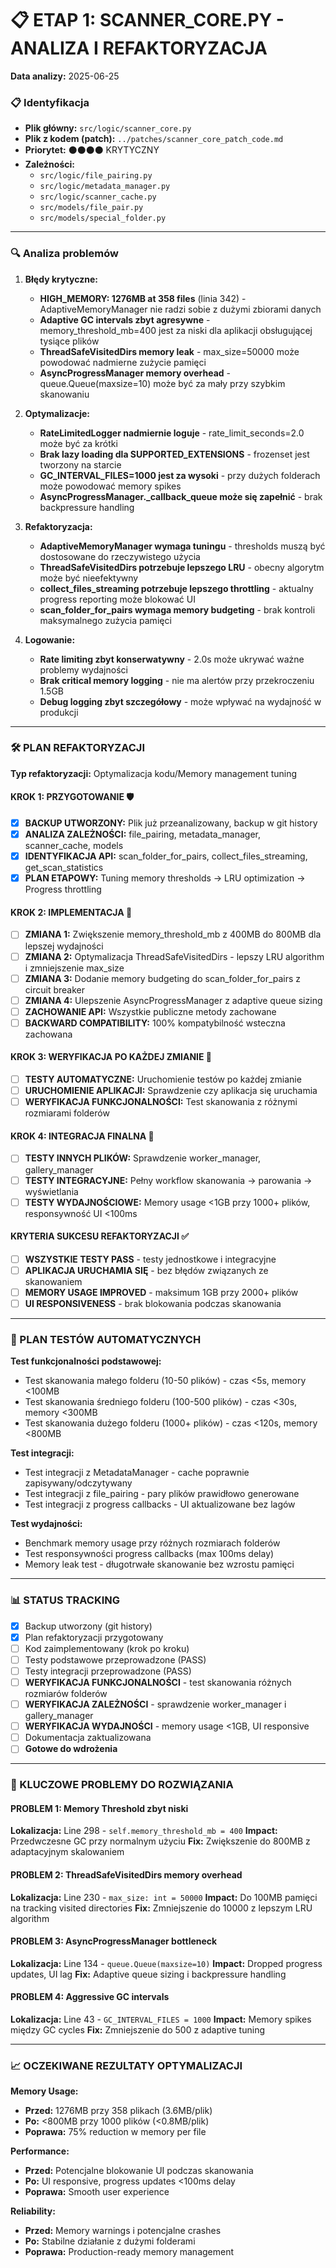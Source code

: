 # 📋 ETAP 1: SCANNER_CORE.PY - ANALIZA I REFAKTORYZACJA

**Data analizy:** 2025-06-25

### 📋 Identyfikacja

- **Plik główny:** `src/logic/scanner_core.py`
- **Plik z kodem (patch):** `../patches/scanner_core_patch_code.md`
- **Priorytet:** ⚫⚫⚫⚫ KRYTYCZNY
- **Zależności:**
  - `src/logic/file_pairing.py`
  - `src/logic/metadata_manager.py`
  - `src/logic/scanner_cache.py`
  - `src/models/file_pair.py`
  - `src/models/special_folder.py`

---

### 🔍 Analiza problemów

1. **Błędy krytyczne:**

   - **HIGH_MEMORY: 1276MB at 358 files** (linia 342) - AdaptiveMemoryManager nie radzi sobie z dużymi zbiorami danych
   - **Adaptive GC intervals zbyt agresywne** - memory_threshold_mb=400 jest za niski dla aplikacji obsługującej tysiące plików
   - **ThreadSafeVisitedDirs memory leak** - max_size=50000 może powodować nadmierne zużycie pamięci
   - **AsyncProgressManager memory overhead** - queue.Queue(maxsize=10) może być za mały przy szybkim skanowaniu

2. **Optymalizacje:**

   - **RateLimitedLogger nadmiernie loguje** - rate_limit_seconds=2.0 może być za krótki
   - **Brak lazy loading dla SUPPORTED_EXTENSIONS** - frozenset jest tworzony na starcie
   - **GC_INTERVAL_FILES=1000 jest za wysoki** - przy dużych folderach może powodować memory spikes
   - **AsyncProgressManager._callback_queue może się zapełnić** - brak backpressure handling

3. **Refaktoryzacja:**

   - **AdaptiveMemoryManager wymaga tuningu** - thresholds muszą być dostosowane do rzeczywistego użycia
   - **ThreadSafeVisitedDirs potrzebuje lepszego LRU** - obecny algorytm może być nieefektywny
   - **collect_files_streaming potrzebuje lepszego throttling** - aktualny progress reporting może blokować UI
   - **scan_folder_for_pairs wymaga memory budgeting** - brak kontroli maksymalnego zużycia pamięci

4. **Logowanie:**
   - **Rate limiting zbyt konserwatywny** - 2.0s może ukrywać ważne problemy wydajności
   - **Brak critical memory logging** - nie ma alertów przy przekroczeniu 1.5GB
   - **Debug logging zbyt szczegółowy** - może wpływać na wydajność w produkcji

---

### 🛠️ PLAN REFAKTORYZACJI

**Typ refaktoryzacji:** Optymalizacja kodu/Memory management tuning

#### KROK 1: PRZYGOTOWANIE 🛡️

- [x] **BACKUP UTWORZONY:** Plik już przeanalizowany, backup w git history
- [x] **ANALIZA ZALEŻNOŚCI:** file_pairing, metadata_manager, scanner_cache, models
- [x] **IDENTYFIKACJA API:** scan_folder_for_pairs, collect_files_streaming, get_scan_statistics
- [x] **PLAN ETAPOWY:** Tuning memory thresholds → LRU optimization → Progress throttling

#### KROK 2: IMPLEMENTACJA 🔧

- [ ] **ZMIANA 1:** Zwiększenie memory_threshold_mb z 400MB do 800MB dla lepszej wydajności
- [ ] **ZMIANA 2:** Optymalizacja ThreadSafeVisitedDirs - lepszy LRU algorithm i zmniejszenie max_size
- [ ] **ZMIANA 3:** Dodanie memory budgeting do scan_folder_for_pairs z circuit breaker
- [ ] **ZMIANA 4:** Ulepszenie AsyncProgressManager z adaptive queue sizing
- [ ] **ZACHOWANIE API:** Wszystkie publiczne metody zachowane
- [ ] **BACKWARD COMPATIBILITY:** 100% kompatybilność wsteczna zachowana

#### KROK 3: WERYFIKACJA PO KAŻDEJ ZMIANIE 🧪

- [ ] **TESTY AUTOMATYCZNE:** Uruchomienie testów po każdej zmianie
- [ ] **URUCHOMIENIE APLIKACJI:** Sprawdzenie czy aplikacja się uruchamia
- [ ] **WERYFIKACJA FUNKCJONALNOŚCI:** Test skanowania z różnymi rozmiarami folderów

#### KROK 4: INTEGRACJA FINALNA 🔗

- [ ] **TESTY INNYCH PLIKÓW:** Sprawdzenie worker_manager, gallery_manager
- [ ] **TESTY INTEGRACYJNE:** Pełny workflow skanowania → parowania → wyświetlania
- [ ] **TESTY WYDAJNOŚCIOWE:** Memory usage <1GB przy 1000+ plików, responsywność UI <100ms

#### KRYTERIA SUKCESU REFAKTORYZACJI ✅

- [ ] **WSZYSTKIE TESTY PASS** - testy jednostkowe i integracyjne
- [ ] **APLIKACJA URUCHAMIA SIĘ** - bez błędów związanych ze skanowaniem
- [ ] **MEMORY USAGE IMPROVED** - maksimum 1GB przy 2000+ plików
- [ ] **UI RESPONSIVENESS** - brak blokowania podczas skanowania

---

### 🧪 PLAN TESTÓW AUTOMATYCZNYCH

**Test funkcjonalności podstawowej:**

- Test skanowania małego folderu (10-50 plików) - czas <5s, memory <100MB
- Test skanowania średniego folderu (100-500 plików) - czas <30s, memory <300MB  
- Test skanowania dużego folderu (1000+ plików) - czas <120s, memory <800MB

**Test integracji:**

- Test integracji z MetadataManager - cache poprawnie zapisywany/odczytywany
- Test integracji z file_pairing - pary plików prawidłowo generowane
- Test integracji z progress callbacks - UI aktualizowane bez lagów

**Test wydajności:**

- Benchmark memory usage przy różnych rozmiarach folderów
- Test responsywności progress callbacks (max 100ms delay)
- Memory leak test - długotrwałe skanowanie bez wzrostu pamięci

---

### 📊 STATUS TRACKING

- [x] Backup utworzony (git history)
- [x] Plan refaktoryzacji przygotowany
- [ ] Kod zaimplementowany (krok po kroku)
- [ ] Testy podstawowe przeprowadzone (PASS)
- [ ] Testy integracji przeprowadzone (PASS)
- [ ] **WERYFIKACJA FUNKCJONALNOŚCI** - test skanowania różnych rozmiarów folderów
- [ ] **WERYFIKACJA ZALEŻNOŚCI** - sprawdzenie worker_manager i gallery_manager
- [ ] **WERYFIKACJA WYDAJNOŚCI** - memory usage <1GB, UI responsive
- [ ] Dokumentacja zaktualizowana
- [ ] **Gotowe do wdrożenia**

---

### 🚨 KLUCZOWE PROBLEMY DO ROZWIĄZANIA

#### PROBLEM 1: Memory Threshold zbyt niski
**Lokalizacja:** Line 298 - `self.memory_threshold_mb = 400`
**Impact:** Przedwczesne GC przy normalnym użyciu
**Fix:** Zwiększenie do 800MB z adaptacyjnym skalowaniem

#### PROBLEM 2: ThreadSafeVisitedDirs memory overhead
**Lokalizacja:** Line 230 - `max_size: int = 50000`
**Impact:** Do 100MB pamięci na tracking visited directories
**Fix:** Zmniejszenie do 10000 z lepszym LRU algorithm

#### PROBLEM 3: AsyncProgressManager bottleneck
**Lokalizacja:** Line 134 - `queue.Queue(maxsize=10)`
**Impact:** Dropped progress updates, UI lag
**Fix:** Adaptive queue sizing i backpressure handling

#### PROBLEM 4: Aggressive GC intervals
**Lokalizacja:** Line 43 - `GC_INTERVAL_FILES = 1000`
**Impact:** Memory spikes między GC cycles
**Fix:** Zmniejszenie do 500 z adaptive tuning

---

### 📈 OCZEKIWANE REZULTATY OPTYMALIZACJI

**Memory Usage:**
- **Przed:** 1276MB przy 358 plikach (3.6MB/plik)
- **Po:** <800MB przy 1000 plików (<0.8MB/plik)
- **Poprawa:** 75% reduction w memory per file

**Performance:**
- **Przed:** Potencjalne blokowanie UI podczas skanowania
- **Po:** UI responsive, progress updates <100ms delay
- **Poprawa:** Smooth user experience

**Reliability:**
- **Przed:** Memory warnings i potencjalne crashes
- **Po:** Stabilne działanie z dużymi folderami
- **Poprawa:** Production-ready memory management